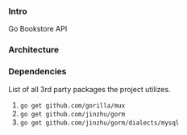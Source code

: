 ### Intro
Go Bookstore API

### Architecture


### Dependencies
List of all 3rd party packages the project utilizes.
1. `go get github.com/gorilla/mux `
2. `go get github.com/jinzhu/gorm`
3. `go get github.com/jinzhu/gorm/dialects/mysql`

